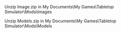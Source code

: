 Unzip Image.zip in My Documents\My Games\Tabletop Simulator\Mods\Images  

Unzip Models.zip in My Documents\My Games\Tabletop Simulator\Mods\Models
